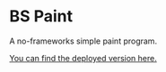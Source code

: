 # BS Paint

A no-frameworks simple paint program.

[You can find the deployed version here.](https://bspaint.surge.sh)
